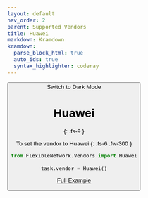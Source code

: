```yaml
---
layout: default
nav_order: 2
parent: Supported Vendors
title: Huawei
markdown: Kramdown
kramdown:
  parse_block_html: true
  auto_ids: true
  syntax_highlighter: coderay
---
```


<button class="btn js-toggle-dark-mode">Switch to Dark Mode

<script>
const toggleDarkMode = document.querySelector('.js-toggle-dark-mode');

jtd.addEvent(toggleDarkMode, 'click', function(){
  if (jtd.getTheme() === 'dark') {
    jtd.setTheme('light');
    toggleDarkMode.textContent = 'Switch to Dark Mode';
  } else {
    jtd.setTheme('dark');
    toggleDarkMode.textContent = 'Switch to Light Mode';
  }
});
</script>


# Huawei
{: .fs-9 }

To set the vendor to Huawei
{: .fs-6 .fw-300 }


```python
from FlexibleNetwork.Vendors import Huawei

task.vendor = Huawei()
```

[Full Example](https://eslam-gomaa.github.io/Flexible-Network/Docs/Examples/example-5/)

